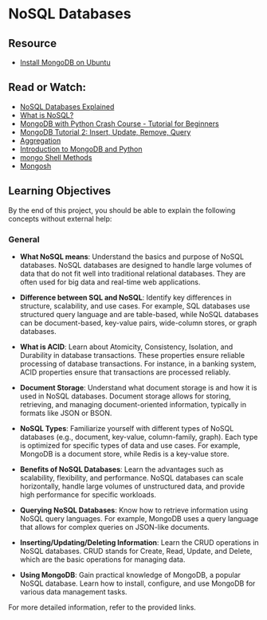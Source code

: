 # NoSQL Databases

## Resource

- [Install MongoDB on Ubuntu](https://www.mongodb.com/docs/manual/tutorial/install-mongodb-on-ubuntu/)

## Read or Watch:

- [NoSQL Databases Explained](https://example.com/nosql-databases-explained)
- [What is NoSQL?](https://example.com/what-is-nosql)
- [MongoDB with Python Crash Course - Tutorial for Beginners](https://example.com/mongodb-python-crash-course)
- [MongoDB Tutorial 2: Insert, Update, Remove, Query](https://example.com/mongodb-tutorial-2)
- [Aggregation](https://example.com/aggregation)
- [Introduction to MongoDB and Python](https://example.com/intro-mongodb-python)
- [mongo Shell Methods](https://example.com/mongo-shell-methods)
- [Mongosh](https://example.com/mongosh)

## Learning Objectives

By the end of this project, you should be able to explain the following concepts without external help:

### General

- **What NoSQL means**: Understand the basics and purpose of NoSQL databases. NoSQL databases are designed to handle large volumes of data that do not fit well into traditional relational databases. They are often used for big data and real-time web applications.

- **Difference between SQL and NoSQL**: Identify key differences in structure, scalability, and use cases. For example, SQL databases use structured query language and are table-based, while NoSQL databases can be document-based, key-value pairs, wide-column stores, or graph databases.

- **What is ACID**: Learn about Atomicity, Consistency, Isolation, and Durability in database transactions. These properties ensure reliable processing of database transactions. For instance, in a banking system, ACID properties ensure that transactions are processed reliably.

- **Document Storage**: Understand what document storage is and how it is used in NoSQL databases. Document storage allows for storing, retrieving, and managing document-oriented information, typically in formats like JSON or BSON.

- **NoSQL Types**: Familiarize yourself with different types of NoSQL databases (e.g., document, key-value, column-family, graph). Each type is optimized for specific types of data and use cases. For example, MongoDB is a document store, while Redis is a key-value store.

- **Benefits of NoSQL Databases**: Learn the advantages such as scalability, flexibility, and performance. NoSQL databases can scale horizontally, handle large volumes of unstructured data, and provide high performance for specific workloads.

- **Querying NoSQL Databases**: Know how to retrieve information using NoSQL query languages. For example, MongoDB uses a query language that allows for complex queries on JSON-like documents.

- **Inserting/Updating/Deleting Information**: Learn the CRUD operations in NoSQL databases. CRUD stands for Create, Read, Update, and Delete, which are the basic operations for managing data.

- **Using MongoDB**: Gain practical knowledge of MongoDB, a popular NoSQL database. Learn how to install, configure, and use MongoDB for various data management tasks.

For more detailed information, refer to the provided links.

